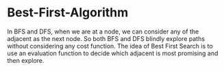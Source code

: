 # Best-First-Algorithm
In BFS and DFS, when we are at a node, we can consider any of the adjacent as the next
node. So both BFS and DFS blindly explore paths without considering any cost function. The
idea of Best First Search is to use an evaluation function to decide which adjacent is most
promising and then explore.
